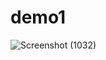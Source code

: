 # demo1
![Screenshot (1032)](https://user-images.githubusercontent.com/46936521/111032874-6570f700-8434-11eb-82d1-9f52da032399.png)
